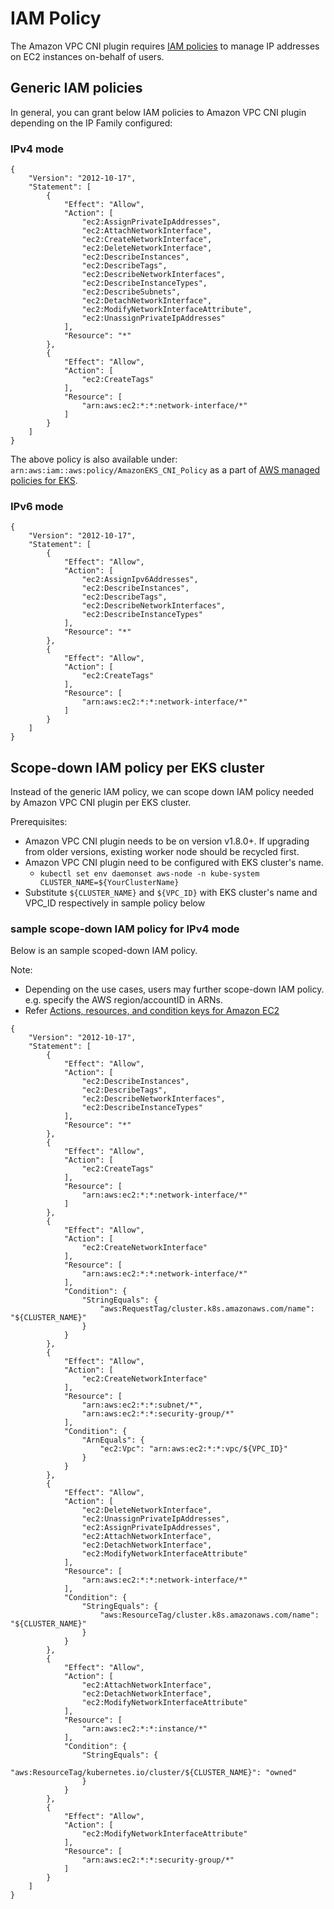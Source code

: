 # IAM Policy

The Amazon VPC CNI plugin requires [IAM policies](https://docs.aws.amazon.com/IAM/latest/UserGuide/access_policies.html) to manage IP addresses on EC2 instances on-behalf of users.

## Generic IAM policies

In general, you can grant below IAM policies to Amazon VPC CNI plugin depending on the IP Family configured:

### IPv4 mode
```
{
    "Version": "2012-10-17",
    "Statement": [
        {
            "Effect": "Allow",
            "Action": [
                "ec2:AssignPrivateIpAddresses",
                "ec2:AttachNetworkInterface",
                "ec2:CreateNetworkInterface",
                "ec2:DeleteNetworkInterface",
                "ec2:DescribeInstances",
                "ec2:DescribeTags",
                "ec2:DescribeNetworkInterfaces",
                "ec2:DescribeInstanceTypes",
                "ec2:DescribeSubnets",
                "ec2:DetachNetworkInterface",
                "ec2:ModifyNetworkInterfaceAttribute",
                "ec2:UnassignPrivateIpAddresses"
            ],
            "Resource": "*"
        },
        {
            "Effect": "Allow",
            "Action": [
                "ec2:CreateTags"
            ],
            "Resource": [
                "arn:aws:ec2:*:*:network-interface/*"
            ]
        }
    ]
}
```

The above policy is also available under: `arn:aws:iam::aws:policy/AmazonEKS_CNI_Policy` as a part of [AWS managed policies for EKS](https://docs.aws.amazon.com/eks/latest/userguide/security-iam-awsmanpol.html).


### IPv6 mode

```
{
    "Version": "2012-10-17",
    "Statement": [
        {
            "Effect": "Allow",
            "Action": [
                "ec2:AssignIpv6Addresses",
                "ec2:DescribeInstances",
                "ec2:DescribeTags",
                "ec2:DescribeNetworkInterfaces",
                "ec2:DescribeInstanceTypes"
            ],
            "Resource": "*"
        },
        {
            "Effect": "Allow",
            "Action": [
                "ec2:CreateTags"
            ],
            "Resource": [
                "arn:aws:ec2:*:*:network-interface/*"
            ]
        }
    ]
}
```

## Scope-down IAM policy per EKS cluster

Instead of the generic IAM policy, we can scope down IAM policy needed by Amazon VPC CNI plugin per EKS cluster.

Prerequisites:
 * Amazon VPC CNI plugin needs to be on version v1.8.0+. If upgrading from older versions, existing worker node should be recycled first.
 * Amazon VPC CNI plugin need to be configured with EKS cluster's name.
    * ```kubectl set env daemonset aws-node -n kube-system CLUSTER_NAME=${YourClusterName}```
 * Substitute `${CLUSTER_NAME}` and `${VPC_ID}` with EKS cluster's name and VPC_ID respectively in sample policy below

### sample scope-down IAM policy for IPv4 mode

Below is an sample scoped-down IAM policy.

Note:
   * Depending on the use cases, users may further scope-down IAM policy. e.g. specify the AWS region/accountID in ARNs.
   * Refer [Actions, resources, and condition keys for Amazon EC2](https://docs.aws.amazon.com/service-authorization/latest/reference/list_amazonec2.html)

```
{
    "Version": "2012-10-17",
    "Statement": [
        {
            "Effect": "Allow",
            "Action": [
                "ec2:DescribeInstances",
                "ec2:DescribeTags",
                "ec2:DescribeNetworkInterfaces",
                "ec2:DescribeInstanceTypes"
            ],
            "Resource": "*"
        },
        {
            "Effect": "Allow",
            "Action": [
                "ec2:CreateTags"
            ],
            "Resource": [
                "arn:aws:ec2:*:*:network-interface/*"
            ]
        },
        {
            "Effect": "Allow",
            "Action": [
                "ec2:CreateNetworkInterface"
            ],
            "Resource": [
                "arn:aws:ec2:*:*:network-interface/*"
            ],
            "Condition": {
                "StringEquals": {
                    "aws:RequestTag/cluster.k8s.amazonaws.com/name": "${CLUSTER_NAME}"
                }
            }
        },
        {
            "Effect": "Allow",
            "Action": [
                "ec2:CreateNetworkInterface"
            ],
            "Resource": [
                "arn:aws:ec2:*:*:subnet/*",
                "arn:aws:ec2:*:*:security-group/*"
            ],
            "Condition": {
                "ArnEquals": {
                    "ec2:Vpc": "arn:aws:ec2:*:*:vpc/${VPC_ID}"
                }
            }
        },
        {
            "Effect": "Allow",
            "Action": [
                "ec2:DeleteNetworkInterface",
                "ec2:UnassignPrivateIpAddresses",
                "ec2:AssignPrivateIpAddresses",
                "ec2:AttachNetworkInterface",
                "ec2:DetachNetworkInterface",
                "ec2:ModifyNetworkInterfaceAttribute"
            ],
            "Resource": [
                "arn:aws:ec2:*:*:network-interface/*"
            ],
            "Condition": {
                "StringEquals": {
                    "aws:ResourceTag/cluster.k8s.amazonaws.com/name": "${CLUSTER_NAME}"
                }
            }
        },
        {
            "Effect": "Allow",
            "Action": [
                "ec2:AttachNetworkInterface",
                "ec2:DetachNetworkInterface",
                "ec2:ModifyNetworkInterfaceAttribute"
            ],
            "Resource": [
                "arn:aws:ec2:*:*:instance/*"
            ],
            "Condition": {
                "StringEquals": {
                    "aws:ResourceTag/kubernetes.io/cluster/${CLUSTER_NAME}": "owned"
                }
            }
        },
        {
            "Effect": "Allow",
            "Action": [
                "ec2:ModifyNetworkInterfaceAttribute"
            ],
            "Resource": [
                "arn:aws:ec2:*:*:security-group/*"
            ]
        }
    ]
}
```

